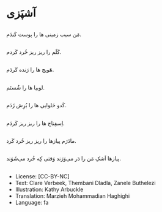 # آشپَزی

##
مَن سیب زمینی ها را پوست کَندَم.

##
کَلَم را ریز ریز خُرد کَردم.

##
هَویج ها را رَنده کَردَم.

##
لوبیا ها را شُستَم.

##
کَدو حَلوایی ها را بُرِش زَدَم.

##
اِسفِناج ها را ریز ریز کَردَم.

##
مادَرَم پیازها را ریز ریز خُرد کَرد.

##
پیازها اَشکِ مَن را دَر می‌وَرَند وَقتی کِه خُرد می‌شَوَند.

##
* License: [CC-BY-NC]
* Text: Clare Verbeek, Thembani Dladla, Zanele Buthelezi
* Illustration: Kathy Arbuckle
* Translation: Marzieh Mohammadian Haghighi
* Language: fa

